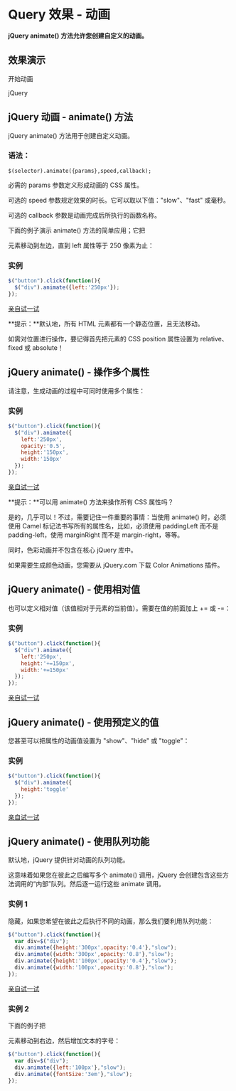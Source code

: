 # Query 效果 - 动画



**jQuery animate() 方法允许您创建自定义的动画。**

## 效果演示

开始动画

jQuery

## jQuery 动画 - animate() 方法

jQuery animate() 方法用于创建自定义动画。

### 语法：

```
$(selector).animate({params},speed,callback);
```

必需的 params 参数定义形成动画的 CSS 属性。

可选的 speed 参数规定效果的时长。它可以取以下值："slow"、"fast" 或毫秒。

可选的 callback 参数是动画完成后所执行的函数名称。

下面的例子演示 animate() 方法的简单应用；它把 <div> 元素移动到左边，直到 left 属性等于 250 像素为止：

### 实例

```js
$("button").click(function(){
  $("div").animate({left:'250px'});
}); 
```

[亲自试一试](https://www.w3school.com.cn/tiy/t.asp?f=jquery_animation1)

**提示：**默认地，所有 HTML 元素都有一个静态位置，且无法移动。

如需对位置进行操作，要记得首先把元素的 CSS position 属性设置为 relative、fixed 或 absolute！

## jQuery animate() - 操作多个属性

请注意，生成动画的过程中可同时使用多个属性：

### 实例

```js
$("button").click(function(){
  $("div").animate({
    left:'250px',
    opacity:'0.5',
    height:'150px',
    width:'150px'
  });
}); 
```

[亲自试一试](https://www.w3school.com.cn/tiy/t.asp?f=jquery_animation1_multicss)

**提示：**可以用 animate() 方法来操作所有 CSS 属性吗？

是的，几乎可以！不过，需要记住一件重要的事情：当使用 animate() 时，必须使用 Camel 标记法书写所有的属性名，比如，必须使用 paddingLeft 而不是 padding-left，使用 marginRight 而不是 margin-right，等等。

同时，色彩动画并不包含在核心 jQuery 库中。

如果需要生成颜色动画，您需要从 jQuery.com 下载 Color Animations 插件。

## jQuery animate() - 使用相对值

也可以定义相对值（该值相对于元素的当前值）。需要在值的前面加上 += 或 -=：

### 实例

```js
$("button").click(function(){
  $("div").animate({
    left:'250px',
    height:'+=150px',
    width:'+=150px'
  });
});
```

[亲自试一试](https://www.w3school.com.cn/tiy/t.asp?f=jquery_animation1_relative)

## jQuery animate() - 使用预定义的值

您甚至可以把属性的动画值设置为 "show"、"hide" 或 "toggle"：

### 实例

```js
$("button").click(function(){
  $("div").animate({
    height:'toggle'
  });
});
```

[亲自试一试](https://www.w3school.com.cn/tiy/t.asp?f=jquery_animation1_toggle)

## jQuery animate() - 使用队列功能

默认地，jQuery 提供针对动画的队列功能。

这意味着如果您在彼此之后编写多个 animate() 调用，jQuery 会创建包含这些方法调用的“内部”队列。然后逐一运行这些 animate 调用。

### 实例 1

隐藏，如果您希望在彼此之后执行不同的动画，那么我们要利用队列功能：

```js
$("button").click(function(){
  var div=$("div");
  div.animate({height:'300px',opacity:'0.4'},"slow");
  div.animate({width:'300px',opacity:'0.8'},"slow");
  div.animate({height:'100px',opacity:'0.4'},"slow");
  div.animate({width:'100px',opacity:'0.8'},"slow");
});
```

[亲自试一试](https://www.w3school.com.cn/tiy/t.asp?f=jquery_animation)

### 实例 2

下面的例子把 <div> 元素移动到右边，然后增加文本的字号：

```js
$("button").click(function(){
  var div=$("div");
  div.animate({left:'100px'},"slow");
  div.animate({fontSize:'3em'},"slow");
});
```